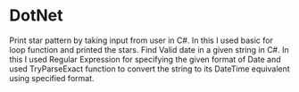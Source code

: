 # DotNet
Print star pattern by taking input from user in C#. In this I used basic for loop function and printed the stars.
Find Valid date in a given string in C#. In this I used Regular Expression for specifying the given format of Date and used TryParseExact function to convert the
string to its DateTime equivalent using specified format.
